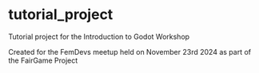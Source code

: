 # tutorial_project
 Tutorial project for the Introduction to Godot Workshop

Created for the FemDevs meetup held on November 23rd 2024 as part of the FairGame Project
